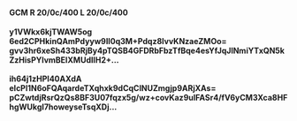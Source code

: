 #### GCM R 20/0c/400 L 20/0c/400
**y1VWkx6kjTWAW5og**<br/>**6ed2CPHkinQAmPdyyw9II0q3M+Pdqz8lvvKNzaeZMOo=**<br/>**gvv3hr6xeSh433bRjBy4pTQSB4GFDRbFbzTfBqe4esYfJqJlNmiYTxQN5kZzHisPYlvmBEIXMUdlIH2+...**<br/><br/>
**ih64j1zHPI40AXdA**<br/>**elcPl1N6oFQAqardeTXqhxk9dCqCINUZmgjp9ARjXAs=**<br/>**pCZwtdjRsrQzQs8BF3U07fqzx5g/wz+covKaz9uIFASr4/fV6yCM3Xca8HFhgWUkgI7howeyseTsqXDj...**